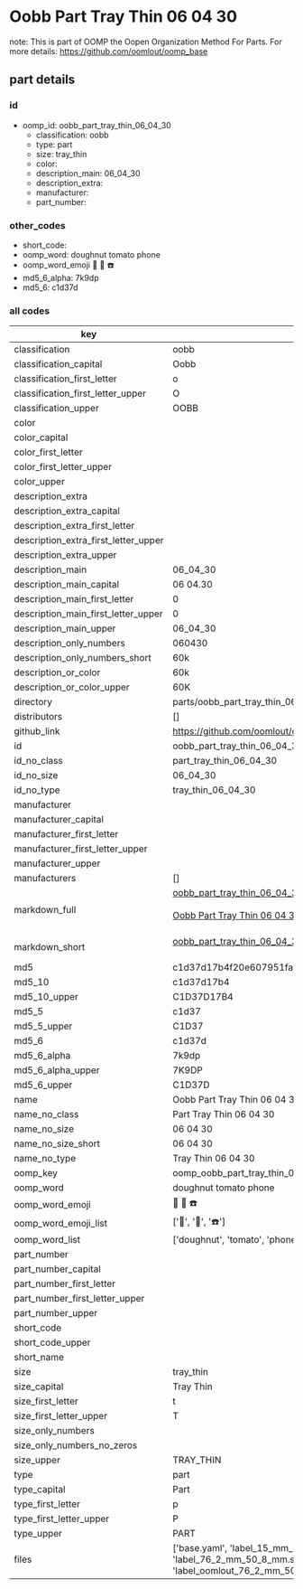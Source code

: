 # Oobb Part Tray Thin 06 04 30  

note: This is part of OOMP the Oopen Organization Method For Parts. For more details: https://github.com/oomlout/oomp_base

##  part details





### id
* oomp_id: oobb_part_tray_thin_06_04_30
  * classification: oobb
  * type: part
  * size: tray_thin
  * color: 
  * description_main: 06_04_30
  * description_extra: 
  * manufacturer: 
  * part_number: 

### other_codes
* short_code: 
* oomp_word: doughnut tomato phone
* oomp_word_emoji :doughnut: :tomato: :phone:
* md5_6_alpha: 7k9dp
* md5_6: c1d37d

### all codes 
| key | value |  
| --- | --- |  
| classification | oobb |  
| classification_capital | Oobb |  
| classification_first_letter | o |  
| classification_first_letter_upper | O |  
| classification_upper | OOBB |  
| color |  |  
| color_capital |  |  
| color_first_letter |  |  
| color_first_letter_upper |  |  
| color_upper |  |  
| description_extra |  |  
| description_extra_capital |  |  
| description_extra_first_letter |  |  
| description_extra_first_letter_upper |  |  
| description_extra_upper |  |  
| description_main | 06_04_30 |  
| description_main_capital | 06 04.30 |  
| description_main_first_letter | 0 |  
| description_main_first_letter_upper | 0 |  
| description_main_upper | 06_04_30 |  
| description_only_numbers | 060430 |  
| description_only_numbers_short | 60k |  
| description_or_color | 60k |  
| description_or_color_upper | 60K |  
| directory | parts/oobb_part_tray_thin_06_04_30 |  
| distributors | [] |  
| github_link | https://github.com/oomlout/oomlout_oomp_part_src/tree/main/parts/oobb_part_tray_thin_06_04_30/working |  
| id | oobb_part_tray_thin_06_04_30 |  
| id_no_class | part_tray_thin_06_04_30 |  
| id_no_size | 06_04_30 |  
| id_no_type | tray_thin_06_04_30 |  
| manufacturer |  |  
| manufacturer_capital |  |  
| manufacturer_first_letter |  |  
| manufacturer_first_letter_upper |  |  
| manufacturer_upper |  |  
| manufacturers | [] |  
| markdown_full | [oobb_part_tray_thin_06_04_30](https://github.com/oomlout/oomlout_oomp_part_src/tree/main/parts/oobb_part_tray_thin_06_04_30/working)<br>[](https://github.com/oomlout/oomlout_oomp_part_src/tree/main/parts/oobb_part_tray_thin_06_04_30/working)<br>[Oobb Part Tray Thin 06 04 30](https://github.com/oomlout/oomlout_oomp_part_src/tree/main/parts/oobb_part_tray_thin_06_04_30/working)<br><br> |  
| markdown_short | [oobb_part_tray_thin_06_04_30](https://github.com/oomlout/oomlout_oomp_part_src/tree/main/parts/oobb_part_tray_thin_06_04_30/working)<br><br> |  
| md5 | c1d37d17b4f20e607951fa7c9268ffde |  
| md5_10 | c1d37d17b4 |  
| md5_10_upper | C1D37D17B4 |  
| md5_5 | c1d37 |  
| md5_5_upper | C1D37 |  
| md5_6 | c1d37d |  
| md5_6_alpha | 7k9dp |  
| md5_6_alpha_upper | 7K9DP |  
| md5_6_upper | C1D37D |  
| name | Oobb Part Tray Thin 06 04 30 |  
| name_no_class | Part Tray Thin 06 04 30 |  
| name_no_size | 06 04 30 |  
| name_no_size_short | 06 04 30 |  
| name_no_type | Tray Thin 06 04 30 |  
| oomp_key | oomp_oobb_part_tray_thin_06_04_30 |  
| oomp_word | doughnut tomato phone |  
| oomp_word_emoji | :doughnut: :tomato: :phone: |  
| oomp_word_emoji_list | [':doughnut:', ':tomato:', ':phone:'] |  
| oomp_word_list | ['doughnut', 'tomato', 'phone'] |  
| part_number |  |  
| part_number_capital |  |  
| part_number_first_letter |  |  
| part_number_first_letter_upper |  |  
| part_number_upper |  |  
| short_code |  |  
| short_code_upper |  |  
| short_name |  |  
| size | tray_thin |  
| size_capital | Tray Thin |  
| size_first_letter | t |  
| size_first_letter_upper | T |  
| size_only_numbers |  |  
| size_only_numbers_no_zeros |  |  
| size_upper | TRAY_THIN |  
| type | part |  
| type_capital | Part |  
| type_first_letter | p |  
| type_first_letter_upper | P |  
| type_upper | PART |  
| files | ['base.yaml', 'label_15_mm_30_mm.pdf', 'label_15_mm_30_mm.svg', 'label_76_2_mm_50_8_mm.pdf', 'label_76_2_mm_50_8_mm.svg', 'label_oomlout_76_2_mm_50_8_mm.pdf', 'label_oomlout_76_2_mm_50_8_mm.svg', 'readme.md', 'working.json', 'working.yaml'] |  
